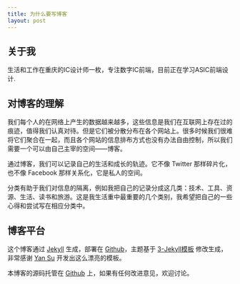 ```yaml
---
title: 为什么要写博客
layout: post
---
```


## 关于我

生活和工作在重庆的IC设计师一枚，专注数字IC前端，目前正在学习ASIC前端设计.

## 对博客的理解

我们每个人的在网络上产生的数据越来越多，这些信息是我们在互联网上存在过的痕迹，值得我们认真对待。但是它们被分散分布在各个网站上。很多时候我们很难将它们聚合在一起，而且各个网站的信息排布方式也没有办法自由控制，所以我们需要一个可以由自己主宰的空间——博客。

通过博客，我们可以记录自己的生活和成长的轨迹。它不像 Twitter 那样碎片化，也不像 Facebook 那样关系化，它是私人的空间。

分类有助于我们对信息的隔离，例如我把自己的记录分成这几类：技术、工具、资源、生活、读书和旅游。这是我生活重中最重要的几个类别，我希望把自己的一些心得和尝试写在相应分类中。

## 博客平台

这个博客通过 [Jekyll](http://jekyllrb.com/) 生成，部署在 [Github](https://pages.github.com)，主题基于 [3-Jekyll模板](https://github.com/suyan/suyan.github.io) 修改生成，非常感谢 [Yan Su](https://github.com/suyan) 开发出这么漂亮的模板。

本博客的源码托管在 [Github](https://github.com/starmo/starmo.github.io) 上，如果有任何改进意见，欢迎讨论。


